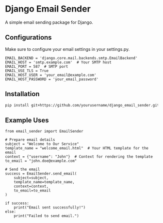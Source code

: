 # Django Email Sender

A simple email sending package for Django.

## Configurations

Make sure to configure your email settings in your settings.py.

```
EMAIL_BACKEND = 'django.core.mail.backends.smtp.EmailBackend'
EMAIL_HOST = 'smtp.example.com'  # Your SMTP host
EMAIL_PORT = 587  # SMTP port
EMAIL_USE_TLS = True
EMAIL_HOST_USER = 'your_email@example.com'
EMAIL_HOST_PASSWORD = 'your_email_password'
```

## Installation

```bash
pip install git+https://github.com/yourusername/django_email_sender.git

```

## Example Uses

```
from email_sender import EmailSender

# Prepare email details
subject = "Welcome to Our Service"
template_name = "welcome_email.html"  # Your HTML template for the email
context = {"username": "John"}  # Context for rendering the template
to_email = "john.doe@example.com"

# Send the email
success = EmailSender.send_email(
    subject=subject,
    template_name=template_name,
    context=context,
    to_email=to_email
)

if success:
    print("Email sent successfully!")
else:
    print("Failed to send email.")
```
